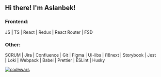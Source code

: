 ## Hi there! I'm Aslanbek!

### Frontend:
JS | TS | React | Redux | React Router | FSD

### Other:
SCRUM | Jira | Confluence | Git | Figma | UI-libs | i18next | Storybook | Jest | Loki | Webpack | Babel | Prettier | ESLint | Husky

[![codewars](https://www.codewars.com/users/Pofigor/badges/large)](https://www.codewars.com/users/Pofigor)
